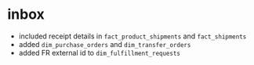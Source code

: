 # inbox

- included receipt details in `fact_product_shipments` and `fact_shipments`
- added `dim_purchase_orders` and `dim_transfer_orders`
- added FR external id to `dim_fulfillment_requests`
